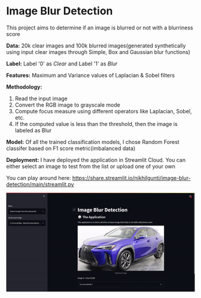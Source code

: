 # Image Blur Detection
 This project aims to determine if an image is blurred or not with a blurriness score
 
 **Data:**
20k clear images and 100k blurred images(generated synthetically using input clear images through Simple, Box and Gaussian blur functions)

**Label:** Label '0' as _Clear_ and Label '1' as _Blur_

**Features:** Maximum and Variance values of Laplacian \& Sobel filters

**Methodology:**
1) Read the input image
2) Convert the RGB image to grayscale mode
3) Compute focus measure using different operators like Laplacian, Sobel, etc.
4) If the computed value is less than the threshold, then the image is labeled as Blur 

**Model:**
Of all the trained classification models, I chose Random Forest classifer based on F1 score metric(imbalanced data)

**Deployment:**  I have deployed the application in Streamlit Cloud. You can either select an image to test from the list or upload one of your own
 
 You can play around here:
 https://share.streamlit.io/nikhilgunti/image-blur-detection/main/streamlit.py

![Web app gif](streamlit_gif.gif)


